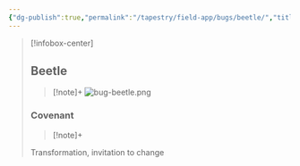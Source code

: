```yaml
---
{"dg-publish":true,"permalink":"/tapestry/field-app/bugs/beetle/","title":"Beetle","tags":["covenants/animals/bugs"],"dgHomeLink":true,"dgEnableSearch":true}
---
```


> [!infobox-center] 
> ## Beetle
> > [!note]+
> ![bug-beetle.png](/img/user/File%20Vault/Field%20App/bugs/bug-beetle.png)
> ### Covenant
>> [!note]+ 
>  <p class="note short">Transformation, invitation to change</p>
>  
